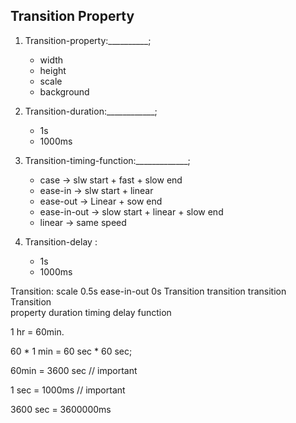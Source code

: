 ## Transition Property 

1. Transition-property:__________;
   - width
   - height
   - scale
   - background

2. Transition-duration:____________;
   - 1s
   - 1000ms
3. Transition-timing-function:_____________;
   - case  -> slw start + fast + slow end
   - ease-in  -> slw start + linear
   - ease-out  -> Linear + sow end
   - ease-in-out  -> slow start + linear + slow end
   - linear -> same speed
  
4. Transition-delay :
   - 1s
   - 1000ms

Transition:     scale       0.5s        ease-in-out     0s
             Transition    transition   transition     Transition   
             property       duration    timing          delay
                                        function


1 hr = 60min.

60 * 1 min = 60 sec * 60 sec;

60min = 3600 sec // important

1 sec = 1000ms // important

3600 sec  =  3600000ms